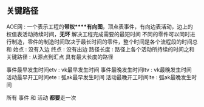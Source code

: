 ##  关键路径
AOE网 : 一个表示工程的**带权****有向图**，顶点表事件，有向边表活动，边上的权值表活动持续时间，**无环**
解决工程完成需要的最短时间
不同的零件可以同时进行制造，零件的制造时间取决于最长时间的零件，整个时间是各个流程段的时间总和
始点 : 没有入边
终点 : 没有出边
路径长度 : 路径上各个活动所持续的时间之和
关键路径 : 从源点到汇点 具有最大长度的路径

事件最早发生时间etv : vk最早发生时间
事件最晚发生时间ltv : vk最晚发生时间
活动最早开工时间ete : 弧ak最早发生时间
活动最晚开工时间lte : 弧ak最晚发生时间

所有 事件 和 活动 **都要**走一次
